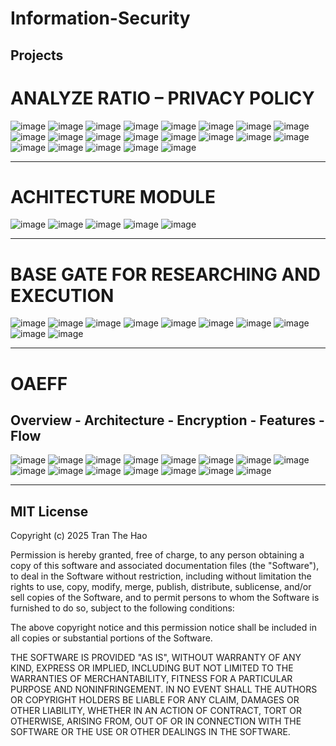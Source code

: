 # Information-Security
## Projects


# ANALYZE RATIO – PRIVACY POLICY
![image](https://github.com/user-attachments/assets/240daefb-bdd1-4ba0-83ee-1599edcb949b)
![image](https://github.com/user-attachments/assets/b5891936-514a-4300-982a-d53e8eb9779d)
![image](https://github.com/user-attachments/assets/5698de0d-cdf8-4a67-9a31-6d976565b944)
![image](https://github.com/user-attachments/assets/455f7d5f-a5ad-4988-bcaa-81db36423a8e)
![image](https://github.com/user-attachments/assets/c212d2fa-8252-4c91-8aaf-b21da1fc5a5f)
![image](https://github.com/user-attachments/assets/016d1217-0ae9-464e-9a46-bd54b66dd072)
![image](https://github.com/user-attachments/assets/95b3f602-775b-4d85-8e85-33915261fbf8)
![image](https://github.com/user-attachments/assets/e28cb4d6-3974-48c6-bdd7-54f1c172c1da)
![image](https://github.com/user-attachments/assets/092d78aa-58db-40a5-b62f-f39cf7782001)
![image](https://github.com/user-attachments/assets/7df9afed-fc22-4be0-8480-dd6a8ad60323)
![image](https://github.com/user-attachments/assets/ea77bcf3-0512-4547-91b6-f3fc2378d12b)
![image](https://github.com/user-attachments/assets/606ccf18-8410-44e2-8ca5-869a1972edc3)
![image](https://github.com/user-attachments/assets/9ddd256b-6894-492c-8492-a9b46601517f)
![image](https://github.com/user-attachments/assets/5bdd66f0-8a95-4cdb-97ad-bd09eda1b275)
![image](https://github.com/user-attachments/assets/ede33c2c-f1e9-46ac-8702-938a87c2ac8c)
![image](https://github.com/user-attachments/assets/b2b52a71-52f5-4c7e-94bb-39b8aee2a929)
![image](https://github.com/user-attachments/assets/aec95c36-41a6-40b6-bcce-a318e22e3640)
![image](https://github.com/user-attachments/assets/fa41a949-b5aa-4384-8c3d-5b34eb1f4573)
![image](https://github.com/user-attachments/assets/7494309d-5d4a-4f48-976c-0cce07d6d97f)
![image](https://github.com/user-attachments/assets/c93727e5-6540-4866-a930-3f0644102bdf)
![image](https://github.com/user-attachments/assets/c71e84d6-3ac5-4027-b8cc-2f1f67fe3f5f)

---

# ACHITECTURE MODULE
![image](https://github.com/user-attachments/assets/4210d98a-d032-48bc-9df2-35662b5f374c)
![image](https://github.com/user-attachments/assets/da3f3e43-6981-4be7-a107-fdd528c3489a)
![image](https://github.com/user-attachments/assets/16ec70f3-bd2c-4498-ae5b-533bc7c48da8)
![image](https://github.com/user-attachments/assets/8dffc1a8-4bf8-4b56-9459-f6cfc90e3200)
![image](https://github.com/user-attachments/assets/dab4b048-3159-4141-ac4b-11efef8fd2ac)

---
# BASE GATE FOR RESEARCHING AND EXECUTION
![image](https://github.com/user-attachments/assets/110eb54c-810a-42bd-9320-f0a228c29f7a)
![image](https://github.com/user-attachments/assets/758c30cd-1d66-4e7b-80ac-66a4169ac237)
![image](https://github.com/user-attachments/assets/145c73d4-aeea-43aa-9c97-c6a14b2806eb)
![image](https://github.com/user-attachments/assets/5d3fa2b5-33cc-45a2-8264-052ed933e5ae)
![image](https://github.com/user-attachments/assets/77662e28-20bb-4471-b474-24831971c2a6)
![image](https://github.com/user-attachments/assets/5347d120-1b14-4b7a-9f73-a2d039efc5e9)
![image](https://github.com/user-attachments/assets/c9366599-3734-4162-ac10-6d2fa867d1fc)
![image](https://github.com/user-attachments/assets/3c1852d9-57db-4310-9025-b343219a7212)
![image](https://github.com/user-attachments/assets/dc9ba06b-148a-4f30-ac81-d825dc204587)
![image](https://github.com/user-attachments/assets/4b96b798-1b7f-4efb-9667-e432dded9254)

---
# OAEFF
## Overview - Architecture -  Encryption - Features - Flow
![image](https://github.com/user-attachments/assets/ebef3861-e8a4-4bcf-95bc-46c2a7842fdc)
![image](https://github.com/user-attachments/assets/b78f8aa8-3ec3-47ab-89d2-4af19eed1eef)
![image](https://github.com/user-attachments/assets/5d26a293-3b06-4e17-8076-ed7d1c8183e9)
![image](https://github.com/user-attachments/assets/ce6b27b3-b9da-4ba9-a1a8-7a39decf4b59)
![image](https://github.com/user-attachments/assets/7933d09b-9e0c-4c94-86d7-4209157efe47)
![image](https://github.com/user-attachments/assets/7399529c-7819-4184-8c4d-653ae4c94e1c)
![image](https://github.com/user-attachments/assets/1ab70655-85f5-4c50-82c9-f1484db54fdd)
![image](https://github.com/user-attachments/assets/db6c8f77-4875-411b-9d71-4e5b8a260dc6)
![image](https://github.com/user-attachments/assets/c2a64eaf-9a09-48b9-b4d2-0c92034bb8fb)
![image](https://github.com/user-attachments/assets/7a2ead7f-0db7-408d-9696-6a7859f64e4a)
![image](https://github.com/user-attachments/assets/c743e64d-c040-473f-8569-be301c7ded84)
![image](https://github.com/user-attachments/assets/98c4b69a-98fd-4818-96d5-64d9237b502b)
![image](https://github.com/user-attachments/assets/0a4544ce-3062-4a2c-95ec-7026e62e230d)
![image](https://github.com/user-attachments/assets/eee84868-505e-4281-b861-78e7011beb8f)
![image](https://github.com/user-attachments/assets/c6543cf6-429a-4d53-9433-3360a78ef228)

--- 

## MIT License

Copyright (c) 2025 Tran The Hao

Permission is hereby granted, free of charge, to any person obtaining a copy
of this software and associated documentation files (the "Software"), to deal
in the Software without restriction, including without limitation the rights
to use, copy, modify, merge, publish, distribute, sublicense, and/or sell
copies of the Software, and to permit persons to whom the Software is
furnished to do so, subject to the following conditions:

The above copyright notice and this permission notice shall be included in all
copies or substantial portions of the Software.

THE SOFTWARE IS PROVIDED "AS IS", WITHOUT WARRANTY OF ANY KIND, EXPRESS OR
IMPLIED, INCLUDING BUT NOT LIMITED TO THE WARRANTIES OF MERCHANTABILITY,
FITNESS FOR A PARTICULAR PURPOSE AND NONINFRINGEMENT. IN NO EVENT SHALL THE
AUTHORS OR COPYRIGHT HOLDERS BE LIABLE FOR ANY CLAIM, DAMAGES OR OTHER
LIABILITY, WHETHER IN AN ACTION OF CONTRACT, TORT OR OTHERWISE, ARISING FROM,
OUT OF OR IN CONNECTION WITH THE SOFTWARE OR THE USE OR OTHER DEALINGS IN THE
SOFTWARE.




